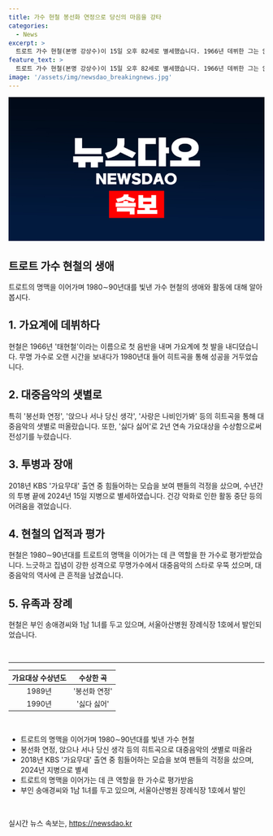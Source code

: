 ```yaml
---
title: 가수 현철 봉선화 연정으로 당신의 마음을 강타
categories:
  - News
excerpt: >
  트로트 가수 현철(본명 강상수)이 15일 오후 82세로 별세했습니다. 1966년 데뷔한 그는 앉으나 서나 당신 생각과 사랑은 나비인가봐 등의 히트곡으로 80∼90년대 트로트를 이끌었습니다. 그의 대표곡인 봉선화 연정으로 1989∼90년 2회 연속 가요대상을 수상하며 전성기를 누렸습니다. 최근 수년간 투병 중이었던 현철은 18일 오전 8시 20분에 서울아산병원에서 발인될 예정입니다.
feature_text: >
  트로트 가수 현철(본명 강상수)이 15일 오후 82세로 별세했습니다. 1966년 데뷔한 그는 앉으나 서나 당신 생각과 사랑은 나비인가봐 등의 히트곡으로 80∼90년대 트로트를 이끌었습니다. 그의 대표곡인 봉선화 연정으로 1989∼90년 2회 연속 가요대상을 수상하며 전성기를 누렸습니다. 최근 수년간 투병 중이었던 현철은 18일 오전 8시 20분에 서울아산병원에서 발인될 예정입니다.
image: '/assets/img/newsdao_breakingnews.jpg'
---
```


<p><img src="/assets/img/newsdao_breakingnews.jpg" alt="cryptoinkorea 속보" /></p>

<h2 data-ke-size="size26">트로트 가수 현철의 생애</h2>

<p data-ke-size="size16">트로트의 명맥을 이어가며 1980∼90년대를 빛낸 가수 현철의 생애와 활동에 대해 알아봅시다.</p>

<h2 data-ke-size="size24">1. 가요계에 데뷔하다</h2>

<p data-ke-size="size16">현철은 1966년 '태현철'이라는 이름으로 첫 음반을 내며 가요계에 첫 발을 내디뎠습니다. 무명 가수로 오랜 시간을 보내다가 1980년대 들어 히트곡을 통해 성공을 거두었습니다.</p>

<h2 data-ke-size="size24">2. 대중음악의 샛별로</h2>

<p data-ke-size="size16">특히 '봉선화 연정', '앉으나 서나 당신 생각', '사랑은 나비인가봐' 등의 히트곡을 통해 대중음악의 샛별로 떠올랐습니다. 또한, '싫다 싫어'로 2년 연속 가요대상을 수상함으로써 전성기를 누렸습니다.</p>

<h2 data-ke-size="size24">3. 투병과 장애</h2>

<p data-ke-size="size16">2018년 KBS '가요무대' 출연 중 힘들어하는 모습을 보여 팬들의 걱정을 샀으며, 수년간의 투병 끝에 2024년 15일 지병으로 별세하였습니다. 건강 악화로 인한 활동 중단 등의 어려움을 겪었습니다.</p>

<h2 data-ke-size="size24">4. 현철의 업적과 평가</h2>

<p data-ke-size="size16">현철은 1980∼90년대를 트로트의 명맥을 이어가는 데 큰 역할을 한 가수로 평가받았습니다. 느긋하고 집념이 강한 성격으로 무명가수에서 대중음악의 스타로 우뚝 섰으며, 대중음악의 역사에 큰 흔적을 남겼습니다.</p>

<h2 data-ke-size="size24">5. 유족과 장례</h2>

<p data-ke-size="size16">현철은 부인 송애경씨와 1남 1녀를 두고 있으며, 서울아산병원 장례식장 1호에서 발인되었습니다.</p>

<p data-ke-size="size16">&nbsp;</p>

<hr>

<table>
    <thead>
        <tr>
            <th scope="col" style="text-align: center;">가요대상 수상년도</th>
            <th scope="col" style="text-align: center;">수상한 곡</th>
        </tr>
    </thead>
    <tbody>
        <tr>
            <td style="text-align: center;">1989년</td>
            <td style="text-align: center;">'봉선화 연정'</td>
        </tr>
        <tr>
            <td style="text-align: center;">1990년</td>
            <td style="text-align: center;">'싫다 싫어'</td>
        </tr>
    </tbody>
</table>

<p data-ke-size="size16">&nbsp;</p>

<ul>
    <li>트로트의 명맥을 이어가며 1980∼90년대를 빛낸 가수 현철</li>
    <li>봉선화 연정, 앉으나 서나 당신 생각 등의 히트곡으로 대중음악의 샛별로 떠올라</li>
    <li>2018년 KBS '가요무대' 출연 중 힘들어하는 모습을 보여 팬들의 걱정을 샀으며, 2024년 지병으로 별세</li>
    <li>트로트의 명맥을 이어가는 데 큰 역할을 한 가수로 평가받음</li>
    <li>부인 송애경씨와 1남 1녀를 두고 있으며, 서울아산병원 장례식장 1호에서 발인</li>
</ul>

<p data-ke-size="size16">&nbsp;</p>
실시간 뉴스 속보는, <a href="https://newsdao.kr" rel="dofollow">https://newsdao.kr</a>


